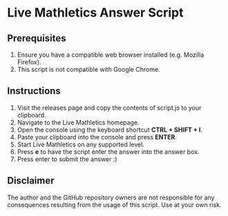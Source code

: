 # Live Mathletics Answer Script
## Prerequisites
1. Ensure you have a compatible web browser installed (e.g. Mozilla Firefox).
2. This script is not compatible with Google Chrome.
## Instructions
1. Visit the releases page and copy the contents of script.js to your clipboard.
2. Navigate to the Live Mathletics homepage.
3. Open the console using the keyboard shortcut **CTRL + SHIFT + I**.
4. Paste your clipboard into the console and press **ENTER**.
5. Start Live Mathletics on any supported level.
6. Press **e** to have the script enter the answer into the answer box.
7. Press enter to submit the answer :)

## Disclaimer
The author and the GitHub repository owners are not responsible for any consequences resulting from the usage of this script. Use at your own risk.

